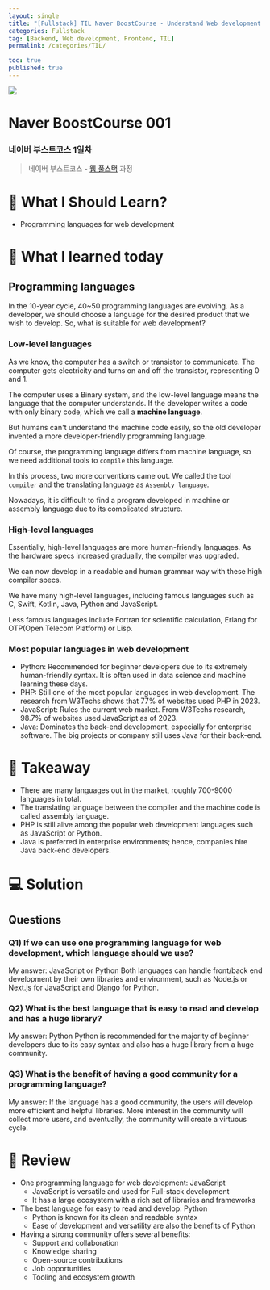 ```yaml
---
layout: single
title: "[Fullstack] TIL Naver BoostCourse - Understand Web development - FE/BE"
categories: Fullstack
tag: [Backend, Web development, Frontend, TIL]
permalink: /categories/TIL/

toc: true
published: true
---
```


![](https://velog.velcdn.com/images/devbang/post/ea2cc574-a606-4c77-adcc-f062685464a0/image.png)

# Naver BoostCourse 001

### 네이버 부스트코스 1일차

> 네이버 부스트코스 - [웹 풀스택](https://m.boostcourse.org/web326/lectures/42126) 과정

# 🧩 What I Should Learn?

- Programming languages for web development

# 🎯 What I learned today

## Programming languages

In the 10-year cycle, 40~50 programming languages are evolving. As a developer, we should choose a language for the desired product that we wish to develop. So, what is suitable for web development?

### Low-level languages

As we know, the computer has a switch or transistor to communicate. The computer gets electricity and turns on and off the transistor, representing 0 and 1.

The computer uses a Binary system, and the low-level language means the language that the computer understands. If the developer writes a code with only binary code, which we call a **machine language**.

But humans can't understand the machine code easily, so the old developer invented a more developer-friendly programming language.

Of course, the programming language differs from machine language, so we need additional tools to `compile` this language.

In this process, two more conventions came out. We called the tool `compiler` and the translating language as `Assembly language`.

Nowadays, it is difficult to find a program developed in machine or assembly language due to its complicated structure.

### High-level languages

Essentially, high-level languages are more human-friendly languages. As the hardware specs increased gradually, the compiler was upgraded.

We can now develop in a readable and human grammar way with these high compiler specs.

We have many high-level languages, including famous languages such as C, Swift, Kotlin, Java, Python and JavaScript.

Less famous languages include Fortran for scientific calculation, Erlang for OTP(Open Telecom Platform) or Lisp.

### Most popular languages in web development

- Python: Recommended for beginner developers due to its extremely human-friendly syntax. It is often used in data science and machine learning these days.
- PHP: Still one of the most popular languages in web development. The research from W3Techs shows that 77% of websites used PHP in 2023.
- JavaScript: Rules the current web market. From W3Techs research, 98.7% of websites used JavaScript as of 2023.
- Java: Dominates the back-end development, especially for enterprise software. The big projects or company still uses Java for their back-end.

# 📌 Takeaway

- There are many languages out in the market, roughly 700-9000 languages in total.
- The translating language between the compiler and the machine code is called assembly language.
- PHP is still alive among the popular web development languages such as JavaScript or Python.
- Java is preferred in enterprise environments; hence, companies hire Java back-end developers.

# 💻 Solution

## Questions

### Q1) If we can use one programming language for web development, which language should we use?

My answer: JavaScript or Python
Both languages can handle front/back end development by their own libraries and environment, such as Node.js or Next.js for JavaScript and Django for Python.

### Q2) What is the best language that is easy to read and develop and has a huge library?

My answer: Python
Python is recommended for the majority of beginner developers due to its easy syntax and also has a huge library from a huge community.

### Q3) What is the benefit of having a good community for a programming language?

My answer: If the language has a good community, the users will develop more efficient and helpful libraries. More interest in the community will collect more users, and eventually, the community will create a virtuous cycle.

# 🔖 Review

- One programming language for web development: JavaScript
  - JavaScript is versatile and used for Full-stack development
  - It has a large ecosystem with a rich set of libraries and frameworks
- The best language for easy to read and develop: Python
  - Python is known for its clean and readable syntax
  - Ease of development and versatility are also the benefits of Python
- Having a strong community offers several benefits:
  - Support and collaboration
  - Knowledge sharing
  - Open-source contributions
  - Job opportunities
  - Tooling and ecosystem growth
